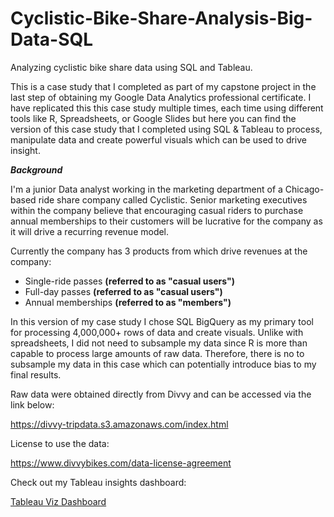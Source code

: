 # Cyclistic-Bike-Share-Analysis-Big-Data-SQL
Analyzing cyclistic bike share data using SQL and Tableau. 

This is a case study that I completed as part of my capstone project in the last step of obtaining my Google Data Analytics professional certificate. I have replicated this this case study multiple times, each time using different tools like R, Spreadsheets, or Google Slides but here you can find the version of this case study that I completed using SQL & Tableau to process, manipulate data and create powerful visuals which can be used to drive insight. 

***Background***

I'm a junior Data analyst working in the marketing department of a Chicago-based ride share company called Cyclistic. Senior marketing executives within the company believe that encouraging casual riders to purchase annual memberships to their customers will be lucrative for the company as it will drive a recurring revenue model. 

Currently the company has 3 products from which drive revenues at the company:
* Single-ride passes **(referred to as "casual users")**
* Full-day passes **(referred to as "casual users")**
* Annual memberships **(referred to as "members")**

In this version of my case study I chose SQL BigQuery as my primary tool for processing 4,000,000+ rows of data and create visuals. Unlike with spreadsheets, I did not need to subsample my data since R is more than capable to process large amounts of raw data. Therefore, there is no to subsample my data in this case which can potentially introduce bias to my final results. 

Raw data were obtained directly from Divvy and can be accessed via the link below:

https://divvy-tripdata.s3.amazonaws.com/index.html

License to use the data:

https://www.divvybikes.com/data-license-agreement

Check out my Tableau insights dashboard:

[Tableau Viz Dashboard](https://public.tableau.com/app/profile/harry.vahedi/viz/2022CyclisticBikeShareData/Dashboard2)



